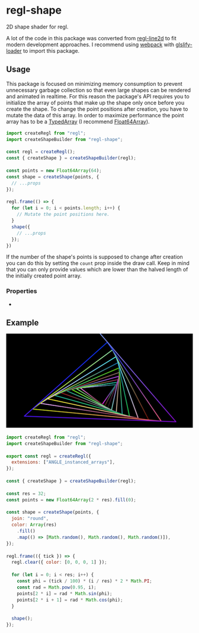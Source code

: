 # regl-shape

2D shape shader for regl.

A lot of the code in this package was converted from [regl-line2d](https://www.npmjs.com/package/regl-line2d) to fit modern development approaches. I recommend using [webpack](https://www.npmjs.com/package/webpack) with [glslify-loader](https://www.npmjs.com/package/glslify-loader) to import this package.

## Usage

This package is focused on minimizing memory consumption to prevent unnecessary garbage collection so that even large shapes can be rendered and animated in realtime. For this reason the package's API requires you to initialize the array of points that make up the shape only once before you create the shape. To change the point positions after creation, you have to mutate the data of this array. In order to maximize performance the point array has to be a [TypedArray](https://developer.mozilla.org/en-US/docs/Web/JavaScript/Reference/Global_Objects/TypedArray) (I recommend [Float64Array](https://developer.mozilla.org/en-US/docs/Web/JavaScript/Reference/Global_Objects/Float64Array)).

```javascript
import createRegl from "regl";
import createShapeBuilder from "regl-shape";

const regl = createRegl();
const { createShape } = createShapeBuilder(regl);

const points = new Float64Array(64);
const shape = createShape(points, {
  // ...props
});

regl.frame(() => {
  for (let i = 0; i < points.length; i++) {
    // Mutate the point positions here.
  }
  shape({
    // ...props
  });
})
```

If the number of the shape's points is supposed to change after creation you can do this by setting the `count` prop inside the draw call. Keep in mind that you can only provide values which are lower than the halved length of the initially created point array.

### Properties

- 

## Example

![Example Screenshot](https://github.com/paulkre/regl-shape/blob/master/dev/screenshot.png?raw=true)

```javascript
import createRegl from "regl";
import createShapeBuilder from "regl-shape";

export const regl = createRegl({
  extensions: ["ANGLE_instanced_arrays"],
});

const { createShape } = createShapeBuilder(regl);

const res = 32;
const points = new Float64Array(2 * res).fill(0);

const shape = createShape(points, {
  join: "round",
  color: Array(res)
    .fill()
    .map(() => [Math.random(), Math.random(), Math.random()]),
});

regl.frame(({ tick }) => {
  regl.clear({ color: [0, 0, 0, 1] });

  for (let i = 0; i < res; i++) {
    const phi = (tick / 100) * (i / res) * 2 * Math.PI;
    const rad = Math.pow(0.95, i);
    points[2 * i] = rad * Math.sin(phi);
    points[2 * i + 1] = rad * Math.cos(phi);
  }

  shape();
});
```
